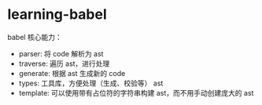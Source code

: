# learning-babel

babel 核心能力：
- parser: 将 code 解析为 ast
- traverse: 遍历 ast，进行处理
- generate: 根据 ast 生成新的 code
- types: 工具库，方便处理（生成、校验等） ast
- template: 可以使用带有占位符的字符串构建 ast，而不用手动创建庞大的 ast